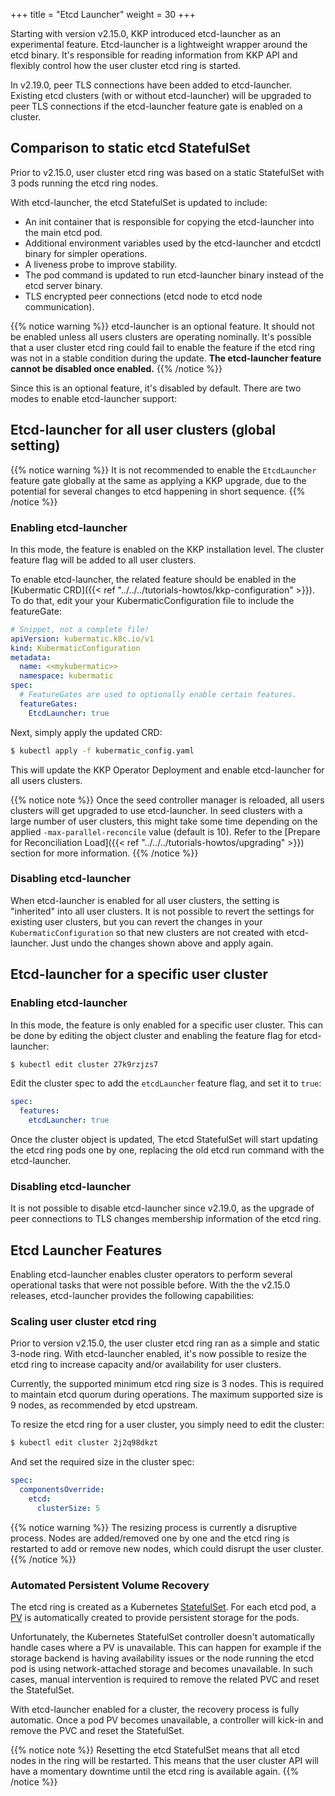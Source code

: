 +++
title = "Etcd Launcher"
weight = 30
+++

Starting with version v2.15.0, KKP introduced etcd-launcher as an experimental feature. Etcd-launcher is a lightweight wrapper around the etcd binary. It's responsible for reading information from KKP API and flexibly control how the user cluster etcd ring is started.

In v2.19.0, peer TLS connections have been added to etcd-launcher. Existing etcd clusters (with or without etcd-launcher) will be upgraded to peer TLS connections if the etcd-launcher feature gate is enabled on a cluster.

## Comparison to static etcd StatefulSet
Prior to v2.15.0, user cluster etcd ring was based on a static StatefulSet with 3 pods running the etcd ring nodes.

With etcd-launcher, the etcd StatefulSet is updated to include:
- An init container that is responsible for copying the etcd-launcher into the main etcd pod.
- Additional environment variables used by the etcd-launcher and etcdctl binary for simpler operations.
- A liveness probe to improve stability.
- The pod command is updated to run etcd-launcher binary instead of the etcd server binary.
- TLS encrypted peer connections (etcd node to etcd node communication).

{{% notice warning %}}
etcd-launcher is an optional feature. It should not be enabled unless all users clusters are operating nominally. It's possible that a user cluster etcd ring could fail to enable the feature if the etcd ring was not in a stable condition during the update. **The etcd-launcher feature cannot be disabled once enabled.**
{{% /notice %}}

Since this is an optional feature, it's disabled by default. There are two modes to enable etcd-launcher support:

## Etcd-launcher for all user clusters (global setting)

{{% notice warning %}}
It is not recommended to enable the `EtcdLauncher` feature gate globally at the same as applying a KKP upgrade, due to the potential for several changes to etcd happening in short sequence.
{{% /notice %}}

### Enabling etcd-launcher
In this mode, the feature is enabled on the KKP installation level. The cluster feature flag will be added to all user clusters.

To enable etcd-launcher, the related feature should be enabled in the [Kubermatic CRD]({{< ref "../../../tutorials-howtos/kkp-configuration" >}}). To do that, edit your your KubermaticConfiguration file to include the featureGate:

```yaml
# Snippet, not a complete file!
apiVersion: kubermatic.k8c.io/v1
kind: KubermaticConfiguration
metadata:
  name: <<mykubermatic>>
  namespace: kubermatic
spec:
  # FeatureGates are used to optionally enable certain features.
  featureGates:
    EtcdLauncher: true
```

Next, simply apply the updated CRD:

```bash
$ kubectl apply -f kubermatic_config.yaml
```

This will update the KKP Operator Deployment and enable etcd-launcher for all users clusters.

{{% notice note %}}
Once the seed controller manager is reloaded, all users clusters will get upgraded to use etcd-launcher. In seed clusters with a large number of user clusters, this might take some time depending on the applied `-max-parallel-reconcile` value (default is 10). Refer to the [Prepare for Reconciliation Load]({{< ref "../../../tutorials-howtos/upgrading" >}}) section for more information.
{{% /notice %}}


### Disabling etcd-launcher

When etcd-launcher is enabled for all user clusters, the setting is "inherited" into all user clusters. It is not possible to revert the settings for existing user clusters, but you can revert the changes in your `KubermaticConfiguration` so that new clusters are not created with etcd-launcher. Just undo the changes shown above and apply again.

## Etcd-launcher for a specific user cluster

### Enabling etcd-launcher
In this mode, the feature is only enabled for a specific user cluster. This can be done by editing the object cluster and enabling the feature flag for etcd-launcher:

```bash
$ kubectl edit cluster 27k9rzjzs7
```

Edit the cluster spec to add the `etcdLauncher` feature flag, and set it to `true`:

```yaml
spec:
  features:
    etcdLauncher: true
```

Once the cluster object is updated, The etcd StatefulSet will start updating the etcd ring pods one by one, replacing the old etcd run command with the etcd-launcher.

### Disabling etcd-launcher

It is not possible to disable etcd-launcher since v2.19.0, as the upgrade of peer connections to TLS changes membership information of the etcd ring.

## Etcd Launcher Features
Enabling etcd-launcher enables cluster operators to perform several operational tasks that were not possible before. With the the v2.15.0 releases, etcd-launcher provides the following capabilities:

### Scaling user cluster etcd ring
Prior to version v2.15.0, the user cluster etcd ring ran as a simple and static 3-node ring. With etcd-launcher enabled, it's now possible to resize the etcd ring to increase capacity and/or availability for user clusters.

Currently, the supported minimum etcd ring size is 3 nodes. This is required to maintain etcd quorum during operations. The maximum supported size is 9 nodes, as recommended by etcd upstream.

To resize the etcd ring for a user cluster, you simply need to edit the cluster:

```bash
$ kubectl edit cluster 2j2q98dkzt
```

And set the required size in the cluster spec:

```yaml
spec:
  componentsOverride:
    etcd:
      clusterSize: 5
```

{{% notice warning %}}
The resizing process is currently a disruptive process. Nodes are added/removed one by one and the etcd ring is restarted to add or remove new nodes, which could disrupt the user cluster.
{{% /notice %}}

### Automated Persistent Volume Recovery
The etcd ring is created as a Kubernetes [StatefulSet](https://kubernetes.io/docs/tutorials/stateful-application/basic-stateful-set/). For each etcd pod, a [PV](https://kubernetes.io/docs/concepts/storage/persistent-volumes/) is automatically created to provide persistent storage for the pods.

Unfortunately, the Kubernetes StatefulSet controller doesn't automatically handle cases where a PV is unavailable. This can happen for example if the storage backend is having availability issues or the node running the etcd pod is using network-attached storage and becomes unavailable. In such cases, manual intervention is required to remove the related PVC and reset the StatefulSet.

With etcd-launcher enabled for a cluster, the recovery process is fully automatic. Once a pod PV becomes unavailable, a controller will kick-in and remove the PVC and reset the StatefulSet.

{{% notice note %}}
Resetting the etcd StatefulSet means that all etcd nodes in the ring will be restarted. This means that the user cluster API will have a momentary downtime until the etcd ring is available again.
{{% /notice %}}
